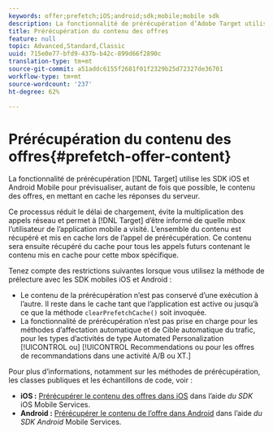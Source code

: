 ```yaml
---
keywords: offer;prefetch;iOS;android;sdk;mobile;mobile sdk
description: La fonctionnalité de prérécupération d’Adobe Target utilise les SDK iOS et Android Mobile pour prévisualiser, autant de fois que possible, le contenu des offres, en mettant en cache les réponses du serveur.
title: Prérécupération du contenu des offres
feature: null
topic: Advanced,Standard,Classic
uuid: 715e0e77-bfd9-437b-b42c-899d66f2890c
translation-type: tm+mt
source-git-commit: a51addc6155f2681f01f2329b25d72327de36701
workflow-type: tm+mt
source-wordcount: '237'
ht-degree: 62%

---
```



# Prérécupération du contenu des offres{#prefetch-offer-content}

La fonctionnalité de prérécupération [!DNL Target] utilise les SDK iOS et Android Mobile pour prévisualiser, autant de fois que possible, le contenu des offres, en mettant en cache les réponses du serveur.

Ce processus réduit le délai de chargement, évite la multiplication des appels réseau et permet à [!DNL Target] d’être informé de quelle mbox l’utilisateur de l’application mobile a visité. L’ensemble du contenu est récupéré et mis en cache lors de l’appel de prérécupération. Ce contenu sera ensuite récupéré du cache pour tous les appels futurs contenant le contenu mis en cache pour cette mbox spécifique.

Tenez compte des restrictions suivantes lorsque vous utilisez la méthode de prélecture avec les SDK mobiles iOS et Android :

* Le contenu de la prérécupération n’est pas conservé d’une exécution à l’autre. Il reste dans le cache tant que l’application est active ou jusqu’à ce que la méthode `clearPrefetchCache()` soit invoquée.
* La fonctionnalité de prérécupération n’est pas prise en charge pour les méthodes d’affectation  automatique et de Cible  automatique du trafic, pour les types d’activités de type Automated Personalization [!UICONTROL ou] [!UICONTROL Recommendations ou pour les offres de recommandations dans une activité A/B ou XT.][](/help/c-recommendations/recommendations-as-an-offer.md)

Pour plus d’informations, notamment sur les méthodes de prérécupération, les classes publiques et les échantillons de code, voir :

* **iOS :**  [Prérécupérer le contenu des offres dans iOS](https://docs.adobe.com/content/help/en/mobile-services/ios/target-ios/c-mob-target-prefetch-ios.html) dans l’aide *du SDK* iOS Mobile Services.
* **Android :**  [Prérécupérer le contenu de l’offre dans Android](https://docs.adobe.com/content/help/en/mobile-services/android/target-android/c-mob-target-prefetch-android.html) dans l’aide *du SDK Android* Mobile Services.
